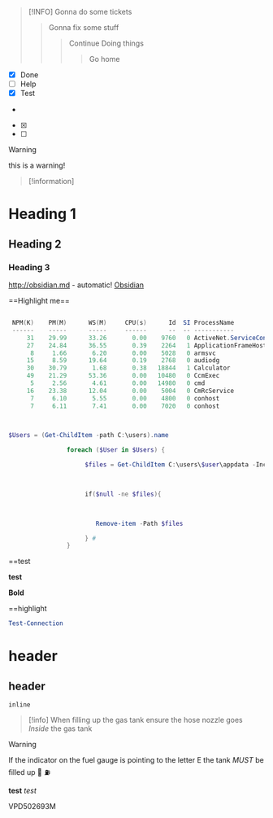 
>[!INFO]
> Gonna do some tickets
>> Gonna fix some stuff
>> > Continue Doing things
>> > > Go home



* [x] Done
* [ ] Help 
* [x] Test
*
-[x] 

- [ ]


>[!warning]
>this is a warning!

>[!information]

# Heading 1
## Heading 2
### Heading 3

http://obsidian.md - automatic! [Obsidian](http://obsidian.md)


==Highlight me==

```powershell

 NPM(K)    PM(M)      WS(M)     CPU(s)      Id  SI ProcessName
 ------    -----      -----     ------      --  -- -----------
     31    29.99      33.26       0.00    9760   0 ActiveNet.ServiceContainer
     27    24.84      36.55       0.39    2264   1 ApplicationFrameHost
      8     1.66       6.20       0.00    5028   0 armsvc
     15     8.59      19.64       0.19    2768   0 audiodg
     30    30.79       1.68       0.38   18844   1 Calculator
     49    21.29      53.36       0.00   10480   0 CcmExec
      5     2.56       4.61       0.00   14980   0 cmd
     16    23.38      12.04       0.00    5004   0 CmRcService
      7     6.10       5.55       0.00    4800   0 conhost
      7     6.11       7.41       0.00    7020   0 conhost

  
```


```powershell
$Users = (Get-ChildItem -path C:\users).name

                foreach ($User in $Users) {

                     $files = Get-ChildItem C:\users\$user\appdata -Include *.nst, *.ost -Recurse -ea Ignore |  Where LastWriteTime -Lt (Get-Date).AddDays(-60)

  

                     if($null -ne $files){

  

                        Remove-item -Path $files

                     } #
                }
```

==test

**test**

**Bold**

==highlight

```powershell
Test-Connection
```

# header
## header

`inline` 







>[!info]
>When filling up the gas tank ensure the hose nozzle goes _Inside_ the gas tank

>[!warning]
>If the indicator on the fuel gauge is pointing to the letter E the tank *_MUST_* be filled up 🚗 ⛽


**test**
*test*



VPD502693M